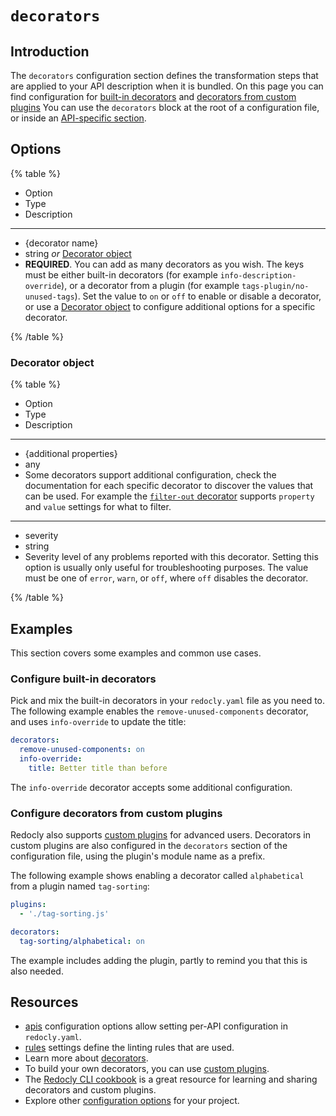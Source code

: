 # `decorators`

## Introduction

The `decorators` configuration section defines the transformation steps that are applied to your API description when it is bundled.
On this page you can find configuration for [built-in decorators](https://redocly.com/docs/cli/decorators) and [decorators from custom plugins](https://redocly.com/docs/cli/custom-plugins/custom-decorators)
You can use the `decorators` block at the root of a configuration file, or inside an [API-specific section](../apis.md).

## Options

{% table %}

- Option
- Type
- Description

---

- {decorator name}
- string _or_ [Decorator object](#decorator-object)
- **REQUIRED**. You can add as many decorators as you wish. The keys must be either built-in decorators (for example `info-description-override`), or a decorator from a plugin (for example `tags-plugin/no-unused-tags`). Set the value to `on` or `off` to enable or disable a decorator, or use a [Decorator object](#decorator-object) to configure additional options for a specific decorator.

{% /table %}

### Decorator object

{% table %}

- Option
- Type
- Description

---

- {additional properties}
- any
- Some decorators support additional configuration, check the documentation for each specific decorator to discover the values that can be used. For example the [`filter-out` decorator](https://redocly.com/docs/cli/configuration/reference/decorators#decorator-object) supports `property` and `value` settings for what to filter.

---

- severity
- string
- Severity level of any problems reported with this decorator. Setting this option is usually only useful for troubleshooting purposes. The value must be one of `error`, `warn`, or `off`, where `off` disables the decorator.

{% /table %}

## Examples

This section covers some examples and common use cases.

### Configure built-in decorators

Pick and mix the built-in decorators in your `redocly.yaml` file as you need to.
The following example enables the `remove-unused-components` decorator, and uses `info-override` to update the title:

```yaml
decorators:
  remove-unused-components: on
  info-override:
    title: Better title than before
```

The `info-override` decorator accepts some additional configuration.

### Configure decorators from custom plugins

Redocly also supports [custom plugins](https://redocly.com/docs/cli/custom-plugins/custom-rules) for advanced users.
Decorators in custom plugins are also configured in the `decorators` section of the configuration file, using the plugin's module name as a prefix.

The following example shows enabling a decorator called `alphabetical` from a plugin named `tag-sorting`:

```yaml
plugins:
  - './tag-sorting.js'

decorators:
  tag-sorting/alphabetical: on
```

The example includes adding the plugin, partly to remind you that this is also needed.

## Resources

- [apis](../apis.md) configuration options allow setting per-API configuration in `redocly.yaml`.
- [rules](../rules.md) settings define the linting rules that are used.
- Learn more about [decorators](https://redocly.com/docs/cli/decorators).
- To build your own decorators, you can use [custom plugins](https://redocly.com/docs/cli/custom-plugins/custom-decorators).
- The [Redocly CLI cookbook](https://github.com/Redocly/redocly-cli-cookbook) is a great resource for learning and sharing decorators and custom plugins.
- Explore other [configuration options](../index.md) for your project.
